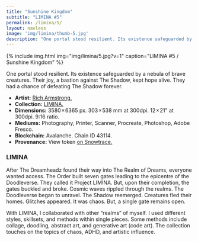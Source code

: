 ```yaml
---
title: "Sunshine Kingdom"
subtitle: "LIMINA #5"
permalink: /limina/5/
layout: navless
image: 'img/limina/thumb-5.jpg'
description: "One portal stood resilient. Its existence safeguarded by a nebula of brave creatures. Their joy, a bastion against The Shadow, kept hope alive. They had a chance of defeating The Shadow forever."
---
```

{% include img.html img="img/limina/5.jpg?v=1" caption="LIMINA #5 / Sunshine Kingdom" %}

One portal stood resilient. Its existence safeguarded by a nebula of brave creatures. Their joy, a bastion against The Shadow, kept hope alive. They had a chance of defeating The Shadow forever.

- **Artist:** [Rich Armstrong.](https://www.richarmstrong.net)
- **Collection:** [LIMINA.](https://www.richarmstrong.net/limina)
- **Dimensions:** 3580 × 6365 px. 303 × 538 mm at 300dpi. 12 × 21" at 300dpi. 9:16 ratio.
- **Mediums:** Photography, Printer, Scanner, Procreate, Photoshop, Adobe Fresco.
- **Blockchain:** Avalanche. Chain ID 43114.
- **Provenance:** View token [on Snowtrace.](https://snowtrace.io/nft/0xE83DB7fA84Ca2D12B4dcb126659CC09d28F67931/5?chainId=43114)

### LIMINA
After The Dreamheadz found their way into The Realm of Dreams, everyone wanted access. The Order built seven gates leading to the epicentre of the Doodleverse. They called it Project LIMINA. But, upon their completion, the gates buckled and broke. Cosmic waves rippled through the realms. The Doodleverse began to unravel. The Shadow reemerged. Creatures fled their homes. Glitches appeared. It was chaos. But, a single gate remains open.

With LIMINA, I collaborated with other “realms” of myself. I used different styles, skillsets, and methods within single pieces. Some methods include collage, doodling, abstract art, and generative art (code art). The collection touches on the topics of chaos, ADHD, and artistic influence.
